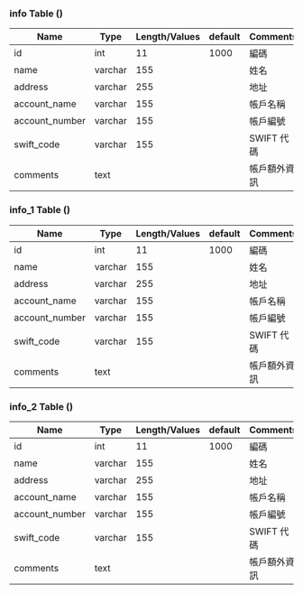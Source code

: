 ### info Table ()
|Name|Type|Length/Values|default|Comments|
|---|---|---|---|---|
|id|int|11|1000|編碼|
|name|varchar|155||姓名|
|address|varchar|255||地址|
|account_name|varchar|155||帳戶名稱|
|account_number|varchar|155||帳戶編號|
|swift_code|varchar|155||SWIFT 代碼|
|comments|text|||帳戶額外資訊|


### info_1 Table ()
|Name|Type|Length/Values|default|Comments|
|---|---|---|---|---|
|id|int|11|1000|編碼|
|name|varchar|155||姓名|
|address|varchar|255||地址|
|account_name|varchar|155||帳戶名稱|
|account_number|varchar|155||帳戶編號|
|swift_code|varchar|155||SWIFT 代碼|
|comments|text|||帳戶額外資訊|


### info_2 Table ()
|Name|Type|Length/Values|default|Comments|
|---|---|---|---|---|
|id|int|11|1000|編碼|
|name|varchar|155||姓名|
|address|varchar|255||地址|
|account_name|varchar|155||帳戶名稱|
|account_number|varchar|155||帳戶編號|
|swift_code|varchar|155||SWIFT 代碼|
|comments|text|||帳戶額外資訊|


